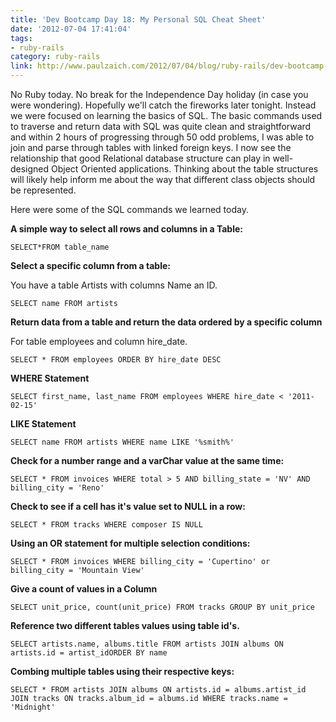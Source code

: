 ```yaml
---
title: 'Dev Bootcamp Day 18: My Personal SQL Cheat Sheet'
date: '2012-07-04 17:41:04'
tags:
- ruby-rails
category: ruby-rails
link: http://www.paulzaich.com/2012/07/04/blog/ruby-rails/dev-bootcamp-day-18-my-personal-sql-cheat-sheet/
---
```


No Ruby today. No break for the Independence Day holiday (in case you were wondering). Hopefully we'll catch the fireworks later tonight. Instead we were focused on learning the basics of SQL. The basic commands used to traverse and return data with SQL was quite clean and straightforward and within 2 hours of progressing through 50 odd problems, I was able to join and parse through tables with linked foreign keys. I now see the relationship that good Relational database structure can play in well-designed Object Oriented applications. Thinking about the table structures will likely help inform me about the way that different class objects should be represented.

Here were some of the SQL commands we learned today.


**A simple way to select all rows and columns in a Table:**


`
SELECT*FROM table_name
`


**Select a specific column from a table:**


You have a table Artists with columns Name an ID.

`
SELECT name FROM artists
`


**Return data from a table and return the data ordered by a specific column**

For table employees and column hire_date.

`
SELECT * FROM employees ORDER BY hire_date DESC
`


**WHERE Statement**


`
SELECT first_name, last_name FROM employees WHERE hire_date < '2011-02-15'
`


**LIKE Statement**


`
SELECT name FROM artists WHERE name LIKE '%smith%'
`


**Check for a number range and a varChar value at the same time:**


`
SELECT * FROM invoices WHERE total > 5 AND billing_state = 'NV' AND billing_city = 'Reno'
`


**Check to see if a cell has it's value set to NULL in a row:**


`
SELECT * FROM tracks WHERE composer IS NULL
`


**Using an OR statement for multiple selection conditions:**


`
SELECT * FROM invoices WHERE billing_city = 'Cupertino' or billing_city = 'Mountain View'
`


**Give a count of values in a Column**


`
SELECT unit_price, count(unit_price) FROM tracks GROUP BY unit_price
`


**Reference two different tables values using table id's.**


`
SELECT artists.name, albums.title FROM artists
JOIN albums
ON artists.id = artist_idORDER BY name
`


**Combing multiple tables using their respective keys:**


`
SELECT * FROM artists
JOIN albums
ON artists.id = albums.artist_id
JOIN tracks
ON tracks.album_id = albums.id
WHERE tracks.name = 'Midnight'
`
